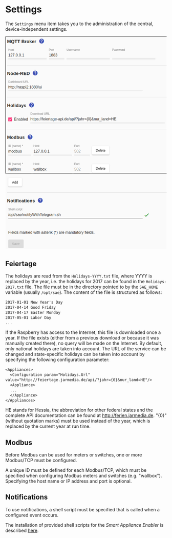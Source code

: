 # Settings
The `Settings` menu item takes you to the administration of the central, device-independent settings.

![Settings](../pics/fe/Settings_EN.png)

## <a name="holidays"></a> Feiertage

The holidays are read from the `Holidays-YYYY.txt` file, where YYYY is replaced by the year, i.e. the holidays for 2017 can be found in the `Holidays-2017.txt` file.
The file must be in the directory pointed to by the `SAE_HOME` variable (usually `/opt/sae`).
The content of the file is structured as follows:
```
2017-01-01 New Year's Day
2017-04-14 Good Friday
2017-04-17 Easter Monday
2017-05-01 Labor Day
...
```
If the Raspberry has access to the Internet, this file is downloaded once a year. If the file exists (either from a previous download or because it was manually created there), no query will be made on the Internet. By default, only national holidays are taken into account. The URL of the service can be changed and state-specific holidays can be taken into account by specifying the following configuration parameter:
```
<Appliances>
  <Configuration param="Holidays.Url" value="http://feiertage.jarmedia.de/api/?jahr={0}&nur_land=HE"/>
  <Appliance>
  ...
  </Appliance>
</Appliances>
```
HE stands for Hessia, the abbreviation for other federal states and the complete API documentation can be found at http://ferien.jarmedia.de. "{0}" (without quotation marks) must be used instead of the year, which is replaced by the current year at run time.

## <a name="modbus"></a> Modbus

Before Modbus can be used for meters or switches, one or more Modbus/TCP must be configured.

A unique ID must be defined for each Modbus/TCP, which must be specified when configuring Modbus meters and switches (e.g. "wallbox").
Specifying the host name or IP address and port is optional.

## <a name="notifications"></a> Notifications

To use notifications, a shell script must be specified that is called when a configured event occurs.

The installation of provided shell scripts for the *Smart Appliance Enabler* is described [here](InstallationManual_EN.md#user-content-notifications).
